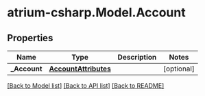 # atrium-csharp.Model.Account
## Properties

Name | Type | Description | Notes
------------ | ------------- | ------------- | -------------
**_Account** | [**AccountAttributes**](AccountAttributes.md) |  | [optional] 

[[Back to Model list]](../README.md#documentation-for-models) [[Back to API list]](../README.md#documentation-for-api-endpoints) [[Back to README]](../README.md)

